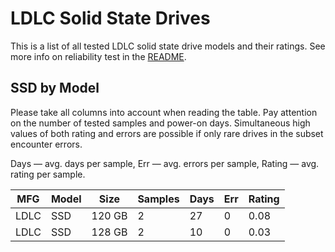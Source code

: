 LDLC Solid State Drives
=======================

This is a list of all tested LDLC solid state drive models and their ratings. See
more info on reliability test in the [README](https://github.com/linuxhw/SMART).

SSD by Model
------------

Please take all columns into account when reading the table. Pay attention on the
number of tested samples and power-on days. Simultaneous high values of both rating
and errors are possible if only rare drives in the subset encounter errors.

Days   — avg. days per sample,
Err    — avg. errors per sample,
Rating — avg. rating per sample.

| MFG       | Model              | Size   | Samples | Days  | Err   | Rating |
|-----------|--------------------|--------|---------|-------|-------|--------|
| LDLC      | SSD                | 120 GB | 2       | 27    | 0     | 0.08   |
| LDLC      | SSD                | 128 GB | 2       | 10    | 0     | 0.03   |

